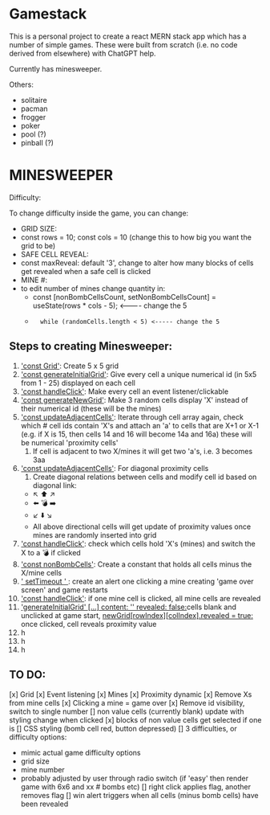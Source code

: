 # Gamestack

This is a personal project to create a react MERN stack app which has a number of simple games. These were built from scratch (i.e. no code derived from elsewhere) with ChatGPT help. 

Currently has minesweeper.


Others:

- solitaire
- pacman
- frogger
- poker
- pool (?)
- pinball (?)


# MINESWEEPER

Difficulty:

To change difficulty inside the game, you can change:
- GRID SIZE:
- const rows = 10; const cols = 10 (change this to how big you want the grid to be)
- SAFE CELL REVEAL:
- const maxReveal: default '3', change to alter how many blocks of cells get revealed when a safe cell is clicked
- MINE #:
- to edit number of mines change quantity in:
  -   const [nonBombCellsCount, setNonBombCellsCount] = useState(rows * cols - 5); <---- change the 5
  -       while (randomCells.length < 5) <----- change the 5


## Steps to creating Minesweeper:

1. <u>'const Grid'</u>: Create 5 x 5 grid
2. <u>'const generateInitialGrid'</u>: Give every cell a unique numerical id (in 5x5 from 1 - 25) displayed on each cell
3. <u>'const handleClick'</u>: Make every cell an event listener/clickable
4. <u>'const generateNewGrid'</u>: Make 3 random cells display 'X' instead of their numerical id (these will be the mines)
5. <u>'const updateAdjacentCells'</u>: Iterate through cell array again, check which # cell ids contain 'X's and attach an 'a' to cells that are X+1 or X-1 (e.g. if X is 15, then cells 14 and 16 will become 14a and 16a) these will be numerical 'proximity cells' 
   1. If cell is adjacent to two X/mines it will get two 'a's, i.e. 3 becomes 3aa
6. <u>'const updateAdjacentCells'</u>: For diagonal proximity cells
   1. Create diagonal relations  between cells and modify cell id based on diagonal link:
   -   ↖️ ⬆️ ↗️
   -   ⬅️ 💣 ➡️
   -   ↙️ ⬇️ ↘️
   -   All above directional cells will get update of proximity values once mines are randomly inserted into grid
7. <u>'const handleClick'</u>: check which cells hold 'X's (mines) and switch the X to a 💣 if clicked
8. <u>'const nonBombCells'</u>: Create a constant that holds all cells minus the X/mine cells 
9.  <u>' setTimeout ' </u>: create an alert one clicking a mine creating 'game over screen' and game restarts
10. <u>'const handleClick'</u>: if one mine cell is clicked, all mine cells are revealed
11. <u>'generateInitialGrid' [...] content: '' revealed: false:</u>cells blank and unclicked at game start, <u>newGrid[rowIndex][colIndex].revealed = true:</u> once clicked, cell reveals proximity value
12. h
13. h
14. h

## TO DO: 

[x] Grid
[x] Event listening
[x] Mines
[x] Proximity dynamic
[x] Remove Xs from mine cells
[x] Clicking a mine = game over
[x] Remove id visibility, switch to single number
[] non value cells (currently blank) update with styling change when clicked
[x] blocks of non value cells get selected if one is 
[] CSS styling (bomb cell red, button depressed)
[] 3 difficulties, or difficulty options:
- mimic actual game difficulty options 
- grid size
- mine number
- probably adjusted by user through radio switch (if 'easy' then render game with 6x6 and xx # bombs etc)
[] right click applies flag, another removes flag
[] win alert triggers when all cells (minus bomb cells) have been revealed